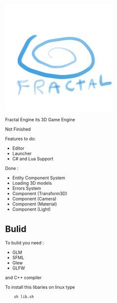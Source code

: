 <p align="left">
  <img src="res/Graphics/Logo.png" width="350" height="350">
</p>

Fractal Engine its 3D Game Engine

Not Finished

Features to do:

* Editor
* Launcher
* C# and Lua Support

Done :
* Entity Component System
* Loading 3D models
* Errors System
* Component (Transform3D)
* Component (Camera)
* Component (Material)
* Component (Light)

# Bulid

To bulid you need :

* GLM
* SFML
* Glew
* GLFW

and C++ compiler

To install this libaries on linux type

        sh lib.sh
